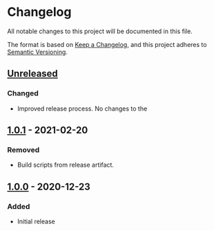 # Changelog

All notable changes to this project will be documented in this file.

The format is based on [Keep a Changelog](https://keepachangelog.com/en/1.0.0/),
and this project adheres to [Semantic Versioning](https://semver.org/spec/v2.0.0.html).

## [Unreleased]

### Changed

- Improved release process. No changes to the

## [1.0.1] - 2021-02-20

### Removed

-   Build scripts from release artifact.

## [1.0.0] - 2020-12-23

### Added

-   Initial release

[unreleased]: https://github.com/markuspoerschke/extractum/compare/1.0.0...HEAD
[1.0.0]: https://github.com/markuspoerschke/extractum/compare/471d591e9fe1aceec944860ce74c95807385f1f1...1.0.0
[1.0.1]: https://github.com/markuspoerschke/extractum/compare/1.0.0...1.0.1
